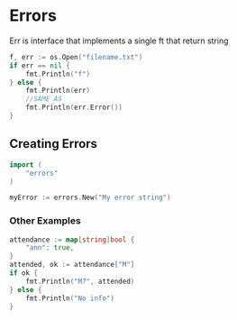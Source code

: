 # Errors

Err is interface that implements a single ft that return string

```go
f, err := os.Open("filename.txt")
if err == nil {
    fmt.Println("f")
} else {
    fmt.Println(err)
    //SAME AS
    fmt.Println(err.Error())
}
```



## Creating Errors

```go
import (
	"errors"
)

myError := errors.New("My error string")
```

### Other Examples

```go
attendance := map[string]bool {
    "ann": true,
}
attended, ok := attendance["M"]
if ok {
    fmt.Println("M?", attended)
} else {
    fmt.Println("No info")
}
```

